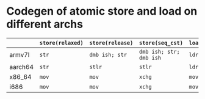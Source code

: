 # Codegen of atomic store and load on different archs

|    |`store(relaxed)`|`store(release)`|`store(seq_cst)`|`load(relaxed)`|`load(acquire)`|`load(seq_cst)`|
|----|----------------|----------------|----------------|---------------|---------------|---------------|
|armv7l|`str`|`dmb ish; str`|`dmb ish; str; dmb ish`|`ldr`|`ldr; dmb ish`|`ldr; dmb ish`|
|aarch64|`str`|`stlr`|`stlr`|`ldr`|`ldar`|`ldar`|
|x86_64|`mov`|`mov`|`xchg`|`mov`|`mov`|`mov`|
|i686|`mov`|`mov`|`xchg`|`mov`|`mov`|`mov`|
